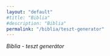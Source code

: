 ```yaml
---
layout: "default"
#title: "Biblia"
#description: "Biblia"
permalink: "/biblia/teszt-generator"
---
```

<!--
This work is licensed under a
Creative Commons Attribution-ShareAlike 4.0 International License.
(https://creativecommons.org/licenses/by-sa/4.0/)
-->

*Biblia - teszt generátor*
